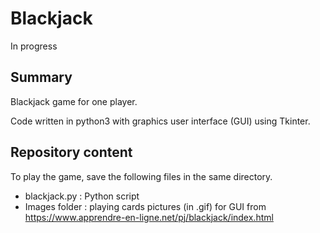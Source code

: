 # Blackjack

In progress

## Summary

Blackjack game for one player.

Code written in python3 with graphics user interface (GUI) using Tkinter.

## Repository content

To play the game, save the following files in the same directory.

* blackjack.py : Python script
* Images folder : playing cards pictures (in .gif) for GUI from https://www.apprendre-en-ligne.net/pj/blackjack/index.html



